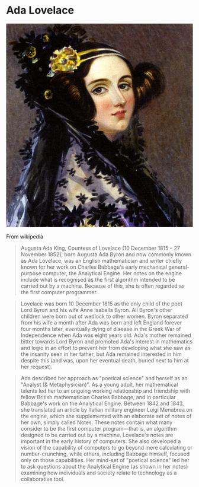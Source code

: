 # Ada Lovelace

![Ada Lovelace](images/ada-lovelace.jpg "Augusta Ada King, Countess of Lovelace")

From wikipedia

> Augusta Ada King, Countess of Lovelace (10 December 1815 – 27
> November 1852), born Augusta Ada Byron and now commonly known as Ada
> Lovelace, was an English mathematician and writer chiefly known for
> her work on Charles Babbage's early mechanical general-purpose
> computer, the Analytical Engine. Her notes on the engine include
> what is recognised as the first algorithm intended to be carried out
> by a machine. Because of this, she is often regarded as the first
> computer programmer.

> Lovelace was born 10 December 1815 as the only child of the poet
> Lord Byron and his wife Anne Isabella Byron. All Byron's other
> children were born out of wedlock to other women. Byron separated
> from his wife a month after Ada was born and left England forever
> four months later, eventually dying of disease in the Greek War of
> Independence when Ada was eight years old. Ada's mother remained
> bitter towards Lord Byron and promoted Ada's interest in mathematics
> and logic in an effort to prevent her from developing what she saw
> as the insanity seen in her father, but Ada remained interested in
> him despite this (and was, upon her eventual death, buried next to
> him at her request).

> Ada described her approach as "poetical science" and herself as
> an "Analyst (& Metaphysician)". As a young adult, her
> mathematical talents led her to an ongoing working relationship and
> friendship with fellow British mathematician Charles Babbage, and in
> particular Babbage's work on the Analytical Engine. Between 1842 and
> 1843, she translated an article by Italian military engineer Luigi
> Menabrea on the engine, which she supplemented with an elaborate set
> of notes of her own, simply called Notes. These notes contain what
> many consider to be the first computer program—that is, an algorithm
> designed to be carried out by a machine. Lovelace's notes are
> important in the early history of computers. She also developed a
> vision of the capability of computers to go beyond mere calculating
> or number-crunching, while others, including Babbage himself,
> focused only on those capabilities. Her mind-set of "poetical
> science" led her to ask questions about the Analytical Engine (as
> shown in her notes) examining how individuals and society relate to
> technology as a collaborative tool.
